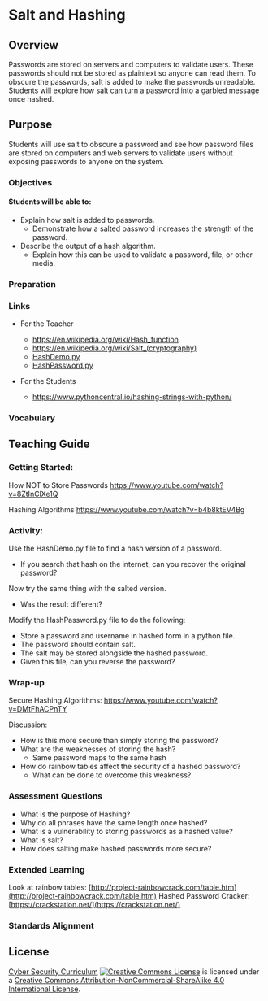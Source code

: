 # Salt and Hashing
## Overview
Passwords are stored on servers and computers to validate users.  These passwords should not be stored as plaintext so anyone can read them.  To obscure the passwords, salt is added to make the passwords unreadable.  Students will explore how salt can turn a password into a garbled message once hashed.

## Purpose
Students will use salt to obscure a password and see how password files are stored on computers and web servers to validate users without exposing passwords to anyone on the system.

### Objectives
#### Students will be able to:
- Explain how salt is added to passwords.
	- Demonstrate how a salted password increases the strength of the password.
- Describe the output of a hash algorithm.
	- Explain how this can be used to validate a password, file, or other media.

### Preparation

### Links
- For the Teacher
	- https://en.wikipedia.org/wiki/Hash_function
	- https://en.wikipedia.org/wiki/Salt_(cryptography)
	- [HashDemo.py](HashSalt/HashDemo.py)
	- [HashPassword.py](HashSalt/HashPassword.py)

- For the Students
	- https://www.pythoncentral.io/hashing-strings-with-python/

### Vocabulary

## Teaching Guide
### Getting Started:
How NOT to Store Passwords
https://www.youtube.com/watch?v=8ZtInClXe1Q

Hashing Algorithms
https://www.youtube.com/watch?v=b4b8ktEV4Bg


### Activity:
Use the HashDemo.py file to find a hash version of a password.
- If you search that hash on the internet, can you recover the original password?

Now try the same thing with the salted version.
- Was the result different?

Modify the HashPassword.py file to do the following:
- Store a password and username in hashed form in a python file.
- The password should contain salt.
- The salt may be stored alongside the hashed password.
- Given this file, can you reverse the password?


### Wrap-up
Secure Hashing Algorithms:
https://www.youtube.com/watch?v=DMtFhACPnTY

Discussion:
- How is this more secure than simply storing the password?
- What are the weaknesses of storing the hash?
	- Same password maps to the same hash
- How do rainbow tables affect the security of a hashed password?		
	- What can be done to overcome this weakness?

### Assessment Questions
- What is the purpose of Hashing?
- Why do all phrases have the same length once hashed?
- What is a vulnerability to storing passwords as a hashed value?
- What is salt?
- How does salting make hashed passwords more secure?

### Extended Learning
Look at rainbow tables: [http://project-rainbowcrack.com/table.htm](http://project-rainbowcrack.com/table.htm)
Hashed Password Cracker: [https://crackstation.net/](https://crackstation.net/)
### Standards Alignment

## License
[Cyber Security Curriculum](https://github.com/DerekBabb/CyberSecurity) <a rel="license" href="http://creativecommons.org/licenses/by-nc-sa/4.0/"><img alt="Creative Commons License" style="border-width:0" src="https://i.creativecommons.org/l/by-nc-sa/4.0/88x31.png" /></a> is licensed under a <a rel="license" href="http://creativecommons.org/licenses/by-nc-sa/4.0/">Creative Commons Attribution-NonCommercial-ShareAlike 4.0 International License</a>.
